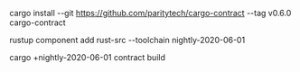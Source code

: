 cargo install --git https://github.com/paritytech/cargo-contract --tag v0.6.0 cargo-contract

rustup component add rust-src --toolchain nightly-2020-06-01

cargo +nightly-2020-06-01 contract build